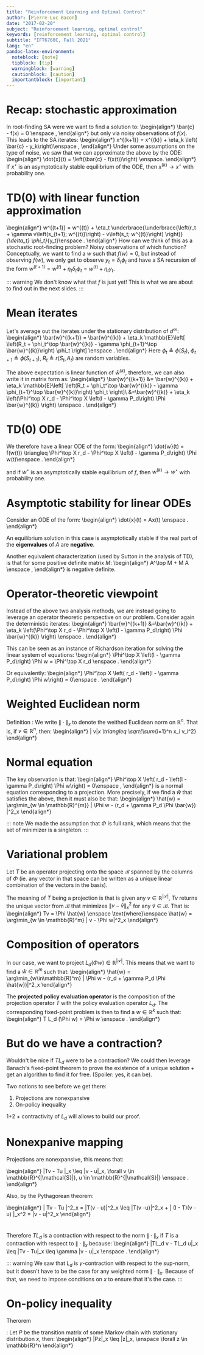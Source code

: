 ```yaml
---
title: "Reinforcement Learning and Optimal Control"
author: [Pierre-Luc Bacon]
date: "2017-02-20"
subject: "Reinforcement learning, optimal control"
keywords: [reinforcement learning, optimal control]
subtitle: "IFT6760C, Fall 2021"
lang: "en"
pandoc-latex-environment:
  noteblock: [note]
  tipblock: [tip]
  warningblock: [warning]
  cautionblock: [caution]
  importantblock: [important]
---
```


# Recap: stochastic approximation
In root-finding SA were we want to find a solution to:
\begin{align*}
\bar{c} - f(x) = 0 \enspace ,
\end{align*}
but only via noisy observations of $f(x)$. This leads to the SA iterates: 
\begin{align*}
x^{(k+1)} = x^{(k)} + \eta_k \left( \bar{c} - y_k\right)\enspace ,
\end{align*}
Under some assumptions on the type of noise, we saw that we can approximate the above by the ODE: 
\begin{align*}
\dot{x}(t) = \left(\bar{c} - f(x(t))\right) \enspace.
\end{align*}
If $x^\star$ is an asymptotically stable equilibrium of the ODE, then $x^{(k)} \to x^\star$ with probability one. 


# TD(0) with linear function approximation
\begin{align*}
w^{(t+1)} = w^{(t)} + \eta_t \underbrace{\underbrace{\left(r_t + \gamma v\left(s_{t+1}; w^{(t)}\right) - v\left(s_t; w^{(t)}\right) \right)}_{\delta_t} \phi_t}_{y_t}\enspace .
\end{align*}
How can we think of this as a stochastic root-finding problem? Noisy observations of which function? 
Conceptually, we want to find a $w$ such that $f(w) = 0$, but instead of observing $f(w)$, we only get to observe $y_t = \delta_t \phi_t$ and have a SA recursion of the form $w^{(t+1)} = w^{(t)} + \eta_t\delta_t \phi_t = w^{(t)} + \eta_t y_t$.

::: warning
We don't know what that $f$ is just yet! This is what we are about to find out in the next slides.
:::

# Mean iterates

Let's average out the iterates under the stationary distribution of $d^\infty$:
\begin{align*}
\bar{w}^{(k+1)} = \bar{w}^{(k)} + \eta_k \mathbb{E}\left[  \left(R_t + \phi_t^\top \bar{w}^{(k)} - \gamma \phi_{t+1}^\top \bar{w}^{(k)}\right) \phi_t \right] \enspace .
\end{align*}
Here $\phi_t \triangleq \phi(S_t)$, $\phi_{t+1} \triangleq \phi(S_{t+1})$, $R_t \triangleq r(S_t, A_t)$ are random variables.

The above expectation is linear function of $\bar{w}^{(k)}$, therefore, we can also write it in matrix form as: 
\begin{align*}
\bar{w}^{(k+1)} &=  \bar{w}^{(k)} + \eta_k \mathbb{E}\left[  \left(R_t + \phi_t^\top \bar{w}^{(k)} - \gamma \phi_{t+1}^\top \bar{w}^{(k)}\right) \phi_t \right]\\
&=\bar{w}^{(k)} + \eta_k \left(\Phi^\top X r_d - \Phi^\top X \left(I - \gamma P_d\right) \Phi \bar{w}^{(k)} \right) \enspace .
\end{align*}

# TD(0) ODE

We therefore have a linear ODE of the form: 
\begin{align*}
\dot{w}(t) = f(w(t)) \triangleq \Phi^\top X r_d - \Phi^\top X \left(I - \gamma P_d\right) \Phi w(t)\enspace .
\end{align*}

and if $w^\star$ is an asymptotically stable equilibrium of $f$, then $w^{(k)} \to w^\star$ with probability one.

# Asymptotic stability for linear ODEs

Consider an ODE of the form:
\begin{align*}
\dot{x}(t) = Ax(t) \enspace . 
\end{align*}

An equilibrium solution in this case is asymptotically stable if the real part of the **eigenvalues** of $A$ are **negative**.

Another equivalent characterization (used by Sutton in the analysis of TD), is that for some positive definite matrix $M$: 
\begin{align*}
A^\top M + M A \enspace ,
\end{align*}
is negative definite. 

# Operator-theoretic viewpoint

Instead of the above two analysis methods, we are instead going to leverage an operator theoretic perspective on our problem. 
Consider again the deterministic iterates: 
\begin{align*}
\bar{w}^{(k+1)} &=\bar{w}^{(k)} + \eta_k \left(\Phi^\top X r_d - \Phi^\top X \left(I - \gamma P_d\right) \Phi \bar{w}^{(k)} \right) \enspace .
\end{align*}

This can be seen as an instance of Richardson iteration for solving the linear system of equations: 
\begin{align*}
\Phi^\top X \left(I - \gamma P_d\right) \Phi w = \Phi^\top X r_d \enspace .
\end{align*}

Or equivalently: 
\begin{align*}
\Phi^\top X \left( r_d - \left(I - \gamma P_d\right) \Phi w\right) = 0\enspace .
\end{align*}

# Weighted Euclidean norm

Definition
:   We write $\|\cdot \|_x$ to denote the weithed Euclidean norm on $\mathbb{R}^n$. That is, if $v \in \mathbb{R}^n$, then: 
\begin{align*}
\| v\|_x \triangleq \sqrt{\sum_{i=1}^n x_i v_i^2}
\end{align*}

# Normal equation

The key observation is that:
\begin{align*}
\Phi^\top X \left( r_d - \left(I - \gamma P_d\right) \Phi w\right) = 0\enspace ,
\end{align*}
is a normal equation corresponding to a projection. More precisely, if we find a $\hat{w}$ that satisfies the above, then it must also be that:
\begin{align*}
\hat{w} = \arg\min_{w \in \mathbb{R}^{m}} \| \Phi w - (r_d + \gamma P_d \Phi \bar{w}) \|^2_x
\end{align*}

::: note
We made the assumption that $\Phi$ is full rank, which means that the set of minimizer is a singleton.
:::

# Variational problem

Let $T$ be an operator projecting onto the space $\mathcal{B}$ spanned by the columns of $\Phi$ (ie. any vector in that space can be written as a unique linear combination of the vectors in the basis). 

The meaning of $T$ being a projection is that is given any $v\in \mathbb{R}^{|\mathcal{S}|}$, $Tv$ returns the unique vector from $\mathcal{B}$ that minimizes $\|v - \hat{v}\|^2_x$ for any $\hat{v} \in \mathcal{B}$.
That is: 
\begin{align*}
Tv = \Phi \hat{w} \enspace \text{where}\enspace \hat{w} = \arg\min_{w \in \mathbb{R}^m} \| v - \Phi w\|^2_x
\end{align*}


# Composition of operators

In our case, we want to project $L_d (\Phi w) \in \mathbb{R}^{|\mathcal{S}|}$. This means that we want to find a $\hat{w} \in \mathbb{R}^{m}$ such that:
\begin{align*}
\hat{w} = \arg\min_{w\in\mathbb{R}^m} \| \Phi w - (r_d + \gamma P_d \Phi \hat{w})\|^2_x
\end{align*}

The **projected policy evaluation operator** is the composition of the projection operator $T$ with the policy evaluation operator $L_d$. The corresponding fixed-point problem is then to find a $w \in \mathbb{R}^k$ such that: 
\begin{align*}
T L_d (\Phi w) = \Phi w \enspace .
\end{align*}

# But do we have a contraction?

Wouldn't be nice if $T L_d$ were to be a contraction? We could then leverage Banach's fixed-point theorem to prove the existence of a unique solution + get an algorithm to find it for free. 
(Spoiler: yes, it can be). 

Two notions to see before we get there:
1. Projections are nonexpansive
2. On-policy inequality

1+2 + contractivity of $L_d$ will allows to build our proof. 

# Nonexpanive mapping

Projections are nonexpansive, this means that: 

\begin{align*}
\|Tv - Tu \|_x \leq \|v - u\|_x, \forall v \in \mathbb{R}^{|\mathcal{S}|}, u \in \mathbb{R}^{|\mathcal{S}|} \enspace .
\end{align*}

Also, by the Pythagorean theorem:

\begin{align*}
\| Tv - Tu \|^2_x = \|T(v - u)\|^2_x \leq \|T(v -u)\|^2_x + \| (I - T)(v - u) \|_x^2 = \|v - u\|^2_x
\end{align*}

# 

Therefore $T L_d$ is a contraction with respect to the norm $\|\cdot\|_x$ if $T$ is a contraction with respect to $\|\cdot\|_x$ because:
\begin{align*}
\|TL_d v - TL_d u\|_x \leq \|Tv - Tu\|_x \leq \gamma \|v - u\|_x \enspace .
\end{align*}

::: warning
We saw that $L_d$ is $\gamma$-contraction with respect to the sup-norm, but it doesn't have to be the case for any weighted norm $\|\cdot\|_x$. 
Because of that, we need to impose conditions on $x$ to ensure that it's the case. 
:::

# On-policy inequality

Therorem 

: Let $P$ be the transition matrix of some Markov chain with stationary distribution $x$, then: 
\begin{align*}
\|Pz\|_x \leq \|z\|_x, \enspace \forall z \in \mathbb{R}^n
\end{align*}


